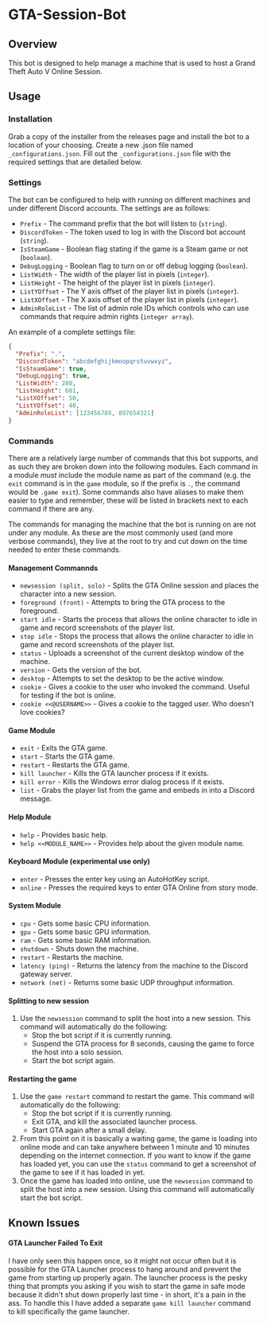 # GTA-Session-Bot

## Overview
This bot is designed to help manage a machine that is used to host a Grand Theft Auto V Online Session.

## Usage
### Installation
Grab a copy of the installer from the releases page and install the bot to a location of your choosing.
Create a new .json file named `_configurations.json`.
Fill out the `_configurations.json` file with the required settings that are detailed below.


### Settings
The bot can be configured to help with running on different machines and under different Discord accounts. The settings are as follows:
* `Prefix` - The command prefix that the bot will listen to (`string`).
* `DiscordToken` - The token used to log in with the Discord bot account (`string`).
* `IsSteamGame` - Boolean flag stating if the game is a Steam game or not (`boolean`).
* `DebugLogging` - Boolean flag to turn on or off debug logging (`boolean`).
* `ListWidth` - The width of the player list in pixels (`integer`).
* `ListHeight` - The height of the player list in pixels (`integer`).
* `ListYOffset` - The Y axis offset of the player list in pixels (`integer`).
* `ListXOffset` - The X axis offset of the player list in pixels (`integer`).
* `AdminRoleList` - The list of admin role IDs which controls who can use commands that require admin rights (`integer array`).

An example of a complete settings file:
```json
{
  "Prefix": ".",  
  "DiscordToken": "abcdefghijkmnopqrstuvwxyz",
  "IsSteamGame": true,
  "DebugLogging": true,
  "ListWidth": 280,
  "ListHeight": 601,
  "ListXOffset": 50,
  "ListYOffset": 40,
  "AdminRoleList": [123456789, 897654321]
}

```

### Commands
There are a relatively large number of commands that this bot supports, and as such they are broken down into the following modules. Each command in a module _must_ include the module name as part of the command (e.g. the `exit` command is in the `game` module, so if the prefix is `.`, the command would be `.game exit`). Some commands also have aliases to make them easier to type and remember, these will be listed in brackets next to each command if there are any. 

The commands for managing the machine that the bot is running on are not under any module. As these are the most commonly used (and more verbose commands), they live at the root to try and cut down on the time needed to enter these commands.

#### Management Commannds
* `newsession (split, solo)` - Splits the GTA Online session and places the character into a new session.
* `foreground (front)` - Attempts to bring the GTA process to the foreground.
* `start idle` - Starts the process that allows the online character to idle in game and record screenshots of the player list.
* `stop idle` - Stops the process that allows the online character to idle in game and record screenshots of the player list.
* `status` - Uploads a screenshot of the current desktop window of the machine.
* `version` - Gets the version of the bot.
* `desktop` - Attempts to set the desktop to be the active window.
* `cookie` - Gives a cookie to the user who invoked the command. Useful for testing if the bot is online.
* `cookie <<@USERNAME>>` - Gives a cookie to the tagged user. Who doesn't love cookies?

#### Game Module
* `exit` - Exits the GTA game.
* `start` - Starts the GTA game.
* `restart` - Restarts the GTA game.
* `kill launcher` - Kills the GTA launcher process if it exists.
* `kill error` - Kills the Windows error dialog process if it exists.
* `list` - Grabs the player list from the game and embeds in into a Discord message.

#### Help Module
* `help` - Provides basic help.
* `help <<MODULE_NAME>>` - Provides help about the given module name.

#### Keyboard Module (experimental use only)
* `enter` - Presses the enter key using an AutoHotKey script.
* `online` - Presses the required keys to enter GTA Online from story mode.

#### System Module
* `cpu` - Gets some basic CPU information.
* `gpu` - Gets some basic GPU information.
* `ram` - Gets some basic RAM information.
* `shutdown` - Shuts down the machine.
* `restart` - Restarts the machine.
* `latency (ping)` - Returns the latency from the machine to the Discord gateway server.
* `network (net)` - Returns some basic UDP throughput information.

#### Splitting to new session
1. Use the `newsession` command to split the host into a new session. This command will automatically do the following:
	* Stop the bot script if it is currently running.
	* Suspend the GTA process for 8 seconds, causing the game to force the host into a solo session.
	* Start the bot script again.

#### Restarting the game
1. Use the `game restart` command to restart the game. This command will automatically do the following:
	* Stop the bot script if it is currently running.
	* Exit GTA, and kill the associated launcher process.
	* Start GTA again after a small delay.
2. From this point on it is basically a waiting game, the game is loading into online mode and can take anywhere between 1 minute and 10 minutes depending on the internet connection. If you want to know if the game has loaded yet, you can use the `status` command to get a screenshot of the game to see if it has loaded in yet.
3. Once the game has loaded into online, use the `newsession` command to split the host into a new session. Using this command will automatically start the bot script.


## Known Issues
#### GTA Launcher Failed To Exit
I have only seen this happen once, so it might not occur often but it is possible for the GTA Launcher process to hang around and prevent the game from starting up properly again.
The launcher process is the pesky thing that prompts you asking if you wish to start the game in safe mode because it didn't shut down properly last time - in short, it's a pain in the ass.
To handle this I have added a separate `game kill launcher` command to kill specifically the game launcher.
